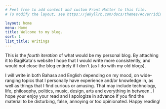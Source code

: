 ```yaml
---
# Feel free to add content and custom Front Matter to this file.
# To modify the layout, see https://jekyllrb.com/docs/themes/#overriding-theme-defaults

layout: home
menu: Home
title: Welcome to my blog.
sort: 1
list_title: Writings
---
```


This is the *fourth iteration* of what would be my personal blog. By attaching it to BagiKata's website I hope that I would write more consistently, and would not close the blog entirely if I don't (as I do with my old blogs).

I will write in both Bahasa and English depending on my mood, on wide-ranging topics that I personally have experience and/or knowledge in, as well as things that I find curious or amusing. That may include technology, life, philosophy, politics, music, design, arts and everything in between.. I hope your enjoy your read and I apologize in advance if you find the material to be disturbing, false, annoying or too opinionated. Happy reading!
